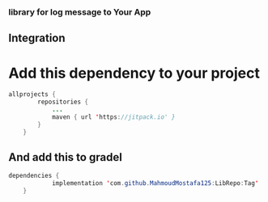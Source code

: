 ### library for log message to Your App


## Integration


# Add this dependency to your project
```java
allprojects {
		repositories {
			...
			maven { url 'https://jitpack.io' }
		}
	}
```


## And add this to gradel

```java
dependencies {
	        implementation 'com.github.MahmoudMostafa125:LibRepo:Tag'
	}
 ``` 
